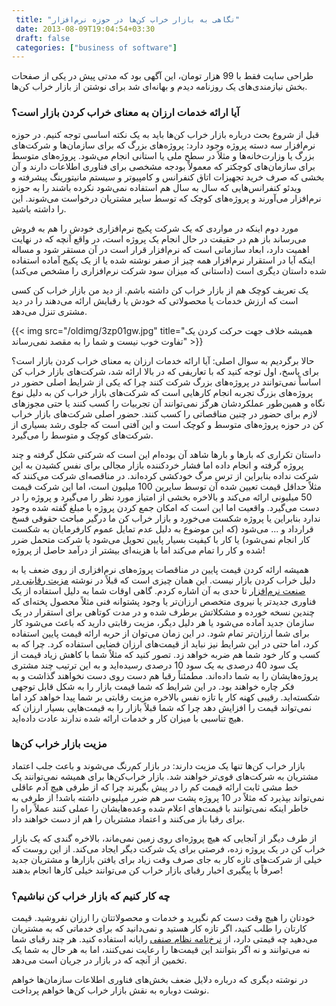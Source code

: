```yaml
---
 title: "نگاهی به بازار خراب کن‌ها در حوزه نرم‌افزار" 
 date: 2013-08-09T19:04:54+03:30
 draft: false 
 categories: ["business of software"]
---
```




طراحی سایت فقط با 99 هزار تومان، این آگهی بود که مدتی پیش در یکی از صفحات بخش نیازمندی‌های یک روزنامه دیدم و بهانه‌ای شد برای نوشتن از بازار خراب کن‌ها.



### آیا ارائه خدمات ارزان به معنای خراب کردن بازار است؟



قبل از شروع بحث درباره بازار خراب کن‌ها باید به یک نکته اساسی توجه کنیم. در حوزه نرم‌افزار سه دسته پروژه وجود دارد: پروژه‌های بزرگ که برای سازمان‌ها و شرکت‌های بزرگ یا وزارت‌خانه‌ها و مثلاً در سطح ملی یا استانی انجام می‌شود. پروژه‌های متوسط برای سازمان‌های کوچکتر که معمولاً بودجه مشخصی برای فناوری اطلاعات دارند و آن بخشی که صرف خرید تجهیزات اتاق کنفرانس و کامپیوتر و سیستم مانیتورینگ پیشرفته و ویدئو کنفرانس‌هایی که سال به سال هم استفاده نمی‌شود نکرده باشند را به حوزه نرم‌افزار می‌آورند و پروژه‌های کوچک که توسط سایر مشتریان درخواست می‌شوند. این را داشته باشید.



مورد دوم اینکه در مواردی که یک شرکت پکیج نرم‌افزاری خودش را هم به فروش می‌رساند باز هم در حقیقت در حال انجام یک پروژه است، در واقع آنچه که در نهایت اهمیت دارد، ابعاد سازمانی است که نرم‌افزار قرار است در آن مستقر شود و مساله اینکه آیا در استقرار نرم‌افزار همه چیز از صفر نوشته شده یا از یک پکیج آماده استفاده شده داستان دیگری است (داستانی که میزان سود شرکت نرم‌افزاری را مشخص می‌کند)



یک تعریف کوچک هم از بازار خراب کن داشته باشم. از دید من بازار خراب کن کسی است که ارزش خدمات یا محصولاتی که خودش یا رقبایش ارائه می‌دهند را در دید مشتری تنزل می‌دهد.


{{< img src="/oldimg/3zp01gw.jpg" title="همیشه خلاف جهت حرکت کردن یک تفاوت خوب نیست و شما را به مقصد نمی‌رساند" >}}




حالا برگردیم به سوال اصلی: آیا ارائه خدمات ارزان به معنای خراب کردن بازار است؟ برای پاسخ، اول توجه کنید که با تعاریفی که در بالا ارائه شد، شرکت‌های بازار خراب کن اساساً نمی‌توانند در پروژه‌های بزرگ شرکت کنند چرا که یکی از شرایط اصلی حضور در پروژه‌های بزرگ تجربه انجام کارهایی است که شرکت‌های بازار خراب کن به دلیل نوع نگاه و همین‌طور عملکردشان هرگز نمی‌توانند آن تجربیات را کسب کنند یا حتی مجوزهای لازم برای حضور در چنین مناقصاتی را کسب کنند. حضور اصلی شرکت‌های بازار خراب کن در حوزه پروژه‌های متوسط و کوچک است و این آفتی است که جلوی رشد بسیاری از شرکت‌های کوچک و متوسط را می‌گیرد.



داستان تکراری که بارها و بارها شاهد آن بوده‌ام این است که شرکتی شکل گرفته و چند پروژه گرفته و انجام داده اما فشار خردکننده بازار مجالی برای نفس کشیدن به این شرکت نداده بنابراین از ترس مرگ خودکشی کرده‌اند. در مناقصه‌ای شرکت می‌کنند که مثلاً حداقل قیمت تعیین شده آن توسط سایرین 100 میلیون است،‌ اما این شرکت قیمت 50 میلیونی ارائه می‌کند و بالاخره بخشی از امتیاز مورد نظر را می‌گیرد و پروژه را در دست می‌گیرد. واقعیت اما این است که امکان جمع کردن پروژه با مبلغ گفته شده وجود ندارد بنابراین یا پروژه شکست می‌خورد و بازار خراب کن ما درگیر مباحث حقوقی فسخ قرارداد و ... می‌شود (که این موضوع به دلیل عدم تمایل عموم کارفرمایان به شکست کار انجام نمی‌شود) یا کار با کیفیت بسیار پایین تحویل می‌شود یا شرکت متحمل ضرر شده و کار را تمام می‌کند اما با هزینه‌ای بیشتر از درآمد حاصل از پروژه!



همیشه ارائه کردن قیمت پایین در مناقصات پروژه‌های نرم‌افزاری از روی ضعف یا به دلیل خراب کردن بازار نیست. این همان چیزی است که قبلاً در نوشته [مزیت رقابتی در صنعت نرم‌افزار](/post/12-مزیت-رقابتی-در-صنعت-نرم-افزار/) تا حدی به آن اشاره کردم. گاهی اوقات شما به دلیل استفاده از یک فناوری جدیدتر یا نیروی متخصص ارزان‌تر یا وجود پشتوانه فنی مثلاً محصول پخته‌ای که چندین نسخه خورده و مشکلاتش برطرف شده و در مدت کوتاهی برای استقرار در یک سازمان جدید آماده می‌شود یا هر دلیل دیگر، مزیت رقابتی دارید که باعث می‌شود کار برای شما ارزان‌تر تمام شود. در این زمان می‌توان از حربه ارائه قیمت پایین استفاده کرد،‌ اما حتی در این شرایط نیز نباید از قیمت‌های ارزان فضایی استفاده کرد. چرا که به کسب و کار خود شما هم ضربه خواهد زد. تصور کنید که مثلاً شما با کاهش زیاد قیمت از یک سود 40 درصدی به یک سود 10 درصدی رسیده‌اید و به این ترتیب چند مشتری پروژه‌هایشان را به شما داده‌اند. مطمئناً رقبا هم دست روی دست نخواهند گذاشت و به فکر چاره خواهند بود. در این شرایط که شما قیمت بازار را به شکل قابل توجهی شکسته‌اید. رقیبی کهنه کار یا تازه نفس بالاخره مزیت رقابتی بر شما پیدا خواهد کرد اما نمی‌تواند قیمت را افزایش دهد چرا که شما قبلاً بازار را به قیمت‌هایی بسیار ارزان که هیچ تناسبی با میزان کار و خدمات ارائه شده ندارند عادت داده‌اید.



### مزیت بازار خراب کن‌ها



بازار خراب کن‌ها تنها یک مزیت دارند: در بازار کم‌رنگ می‌شوند و باعث جلب اعتماد مشتریان به شرکت‌های قوی‌تر خواهند شد. بازار خراب‌کن‌ها برای همیشه نمی‌توانند یک خط مشی ثابت ارائه قیمت کم را در پیش بگیرند چرا که از طرفی هیچ آدم عاقلی نمی‌تواند بپذیرد که مثلاً در 10 پروژه پشت سر هم ضرر میلیونی داشته باشد! از طرفی به خاطر اینکه نمی‌توانند با قیمت‌های اعلام شده وعده‌هایشان را عملی کنند عملاً راه را برای رقبا باز می‌کنند و اعتماد مشتریان را هم از دست خواهند داد.



از طرف دیگر از آنجایی که هیچ پروژه‌ای روی زمین نمی‌ماند، بالاخره گندی که یک بازار خراب کن در یک پروژه زده، فرصتی برای یک شرکت دیگر ایجاد می‌کند. از این روست که خیلی از شرکت‌های تازه کار به جای صرف وقت زیاد برای یافتن بازارها و مشتریان جدید صرفاً با پیگیری اخبار رقبای بازار خراب کن می‌توانند خیلی کارها انجام بدهند!



### چه کار کنیم که بازار خراب کن نباشیم؟



خودتان را هیچ وقت دست کم نگیرید و خدمات و محصولاتتان را ارزان نفروشید. قیمت کارتان را طلب کنید، اگر تازه کار هستید و نمی‌دانید که برای خدماتی که به مشتریان می‌دهید چه قیمتی دارد، از [نرخ‌نامه نظام صنفی](http://www.irannsr.org/services/news/52566-%D8%AA%D8%B9%D8%B1%D9%81%D9%87-%D9%86%D8%B1%D8%AE-%D8%AE%D8%AF%D9%85%D8%A7%D8%AA-%D9%81%D9%86%DB%8C-%D8%AA%D8%AE%D8%B5%D8%B5%DB%8C-%D8%A7%D9%86%D9%81%D9%88%D8%B1%D9%85%D8%A7%D8%AA%DB%8C%DA%A9-%D8%B3%D8%A7%D9%84-1392-%D9%85%D9%86%D8%AA%D8%B4%D8%B1.html) رایانه استفاده کنید. هر چند رقبای شما نه می‌توانند و نه اگر بتوانند این قیمت‌ها را رعایت نمی‌کنند، اما به هر حال به شما یک تخمین از آنچه که در بازار در جریان است می‌دهد.



در نوشته دیگری که درباره دلایل ضعف بخش‌های فناوری اطلاعات سازمان‌ها خواهم نوشت دوباره به نقش بازار خراب کن‌ها خواهم پرداخت.

